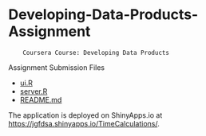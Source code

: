 Developing-Data-Products-Assignment
===================================
        
        Coursera Course: Developing Data Products

Assignment Submission Files
- [ui.R](https://github.com/rwstang/Developing-Data-Products-Assignment/blob/master/ui.R)
- [server.R](https://github.com/rwstang/Developing-Data-Products-Assignment/blob/master/server.R)
- [README.md](https://github.com/rwstang/Developing-Data-Products-Assignment/blob/master/README.md)

The application is deployed on ShinyApps.io at https://jgfdsa.shinyapps.io/TimeCalculations/.